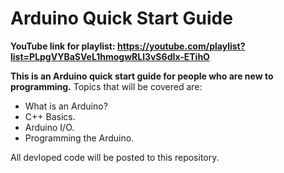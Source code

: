 # Arduino Quick Start Guide
**YouTube link for playlist: https://youtube.com/playlist?list=PLpgVYBaSVeL1hmogwRLl3vS6dIx-ETihO**

**This is an Arduino quick start guide for people who are new to programming.**
Topics that will be covered are:
* What is an Arduino?
* C++ Basics.
* Arduino I/O.
* Programming the Arduino.

All devloped code will be posted to this repository.
